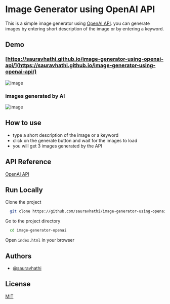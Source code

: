 # Image Generator using OpenAI API

This is a simple image generator using [OpenAI API](https://openai.com/api/). you can generate images by entering short description of the image or by entering a keyword.

## Demo

### [https://sauravhathi.github.io/image-generator-using-openai-api/](https://sauravhathi.github.io/image-generator-using-openai-api/)

![image](https://user-images.githubusercontent.com/61316762/202867475-5f95d9f8-882b-411c-af58-1a4406fe4012.png)
### images generated by AI
![image](https://user-images.githubusercontent.com/61316762/202867487-65e9fda0-f24d-46e8-b95e-4f6b4cc29199.png)

## How to use

- type a short description of the image or a keyword
- click on the generate button and wait for the images to load
- you will get 3 images generated by the API

## API Reference

[OpenAI API](https://openai.com/api/)

## Run Locally

Clone the project

```bash
  git clone https://github.com/sauravhathi/image-generator-using-openai-api.git
```

Go to the project directory

```bash
  cd image-generator-openai
```

Open `index.html` in your browser

## Authors

- [@sauravhathi](https://www.github.com/sauravhathi)

## License

[MIT](https://github.com/sauravhathi/image-generator-using-openai-api/blob/master/LICENSE)
